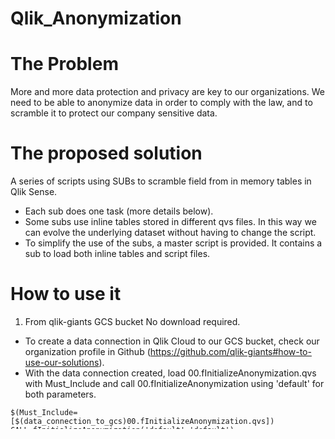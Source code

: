 # Qlik_Anonymization

# The Problem
More and more data protection and privacy are key to our organizations. We need to be able to anonymize data in order to comply with the law, and to scramble it to protect our company sensitive data.

# The proposed solution
A series of scripts using SUBs to scramble field from in memory tables in Qlik Sense.

- Each sub does one task (more details below).
- Some subs use inline tables stored in different qvs files. In this way we can evolve the underlying dataset without having to change the script.
- To simplify the use of the subs, a master script is provided. It contains a sub to load both inline tables and script files.

# How to use it
1. From qlik-giants GCS bucket
No download required.

- To create a data connection in Qlik Cloud to our GCS bucket, check our organization profile in Github (https://github.com/qlik-giants#how-to-use-our-solutions).
- With the data connection created, load 00.fInitializeAnonymization.qvs with Must_Include and call 00.fInitializeAnonymization using 'default' for both parameters.

```qlik
$(Must_Include=[$(data_connection_to_gcs)00.fInitializeAnonymization.qvs])
CALL fInitializeAnonymization('default','default')
```

- After that, feel free to call any anonymization function available.

1. From a different location

- Make sure you downloaded all qvs files from the folders v1 and Datasets to a location available to Qlick Cloud.
- With the files available:load 00.fInitializeAnonymization.qvs with Must_Include and call 00.fInitializeAnonymization. Please pass the full path for the anonymization scripts as the first parameter, and the full path for the datasets (inline tables in qvs) as the second parameter.

```qlik
$(Must_Include=[$(data_connection_to_gcs)00.fInitializeAnonymization.qvs])
CALL fInitializeAnonymization('$(vPathToScript)','vPathToDatasets')
```

- After that, feel free to call any anonymization function available.


## Scripts and Parameters :

	1 - Anon_FakeGenericDimension ( Delete Original Field (Y/N) /Table Name / Field Name / Inline Table Name )
    2 - Anon_FakeWord			  ( Delete Original Field (Y/N) /Table Name / Field Name )
    3 - Anon_Exists				  ( Delete Original Field (Y/N) /Table Name / Field Name )
    4 - Anon_Resampling			  ( Delete Original Field (Y/N) /Table Name / Field Name )
    5 - Anon_Scrambling			  ( Delete Original Field (Y/N) /Table Name / Field Name )
    6 - Anon_Tokenize			  ( Delete Original Field (Y/N) /Table Name / Field Name / tokens)
    7 - Anon_ValueReduction		  ( Delete Original Field (Y/N) /Table Name / Field Name )
    8 - Anon_FakeItSelfDimension  ( Delete Original Field (Y/N) /Table Name / Field Name )
    
    INLINES DataSet avaiables :
    
    1 - INLINE_PERSON_NAME
    2 - INLINE_COMPANY_NAME
    3 - INLINE_COMPANY_DEPARTMENT
    4 - INLINE_CURRENCY_NAME
    5 - INLINE_JOB_TITLE
    6 - INLINE_COLOR_NAME
    7 - INLINE_EMAIL
    8 - INLINE_US_STATES
    
    EXAMPLES :

    CALL Anon_FakeGenericDimension		('Y','Product Lines','Product Line 3','INLINE_US_STATES');
    CALL Anon_FakeWord					('N','Items','Bookings Group 1');
    CALL Anon_Tokenize    			    ('Y','Invoices','PO Number',10);
    
    

*/
